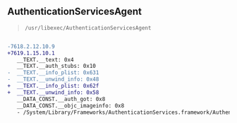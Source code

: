 ## AuthenticationServicesAgent

> `/usr/libexec/AuthenticationServicesAgent`

```diff

-7618.2.12.10.9
+7619.1.15.10.1
   __TEXT.__text: 0x4
   __TEXT.__auth_stubs: 0x10
-  __TEXT.__info_plist: 0x631
-  __TEXT.__unwind_info: 0x48
+  __TEXT.__info_plist: 0x62f
+  __TEXT.__unwind_info: 0x58
   __DATA_CONST.__auth_got: 0x8
   __DATA_CONST.__objc_imageinfo: 0x8
   - /System/Library/Frameworks/AuthenticationServices.framework/AuthenticationServices

```
